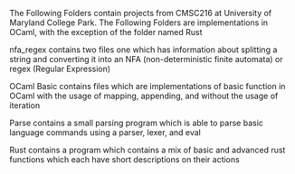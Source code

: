 The Following Folders contain projects from CMSC216 at University of Maryland College Park. The Following Folders are implementations in OCaml, with the exception of the folder named Rust

nfa_regex contains two files one which has information about splitting a string and converting it into an NFA (non-deterministic finite automata) or regex (Regular Expression)

OCaml Basic contains files which are implementations of basic function in OCaml with the usage of mapping, appending, and without the usage of iteration

Parse contains a small parsing program which is able to parse basic language commands using a parser, lexer, and eval

Rust contains a program which contains a mix of basic and advanced rust functions which each have short descriptions on their actions

